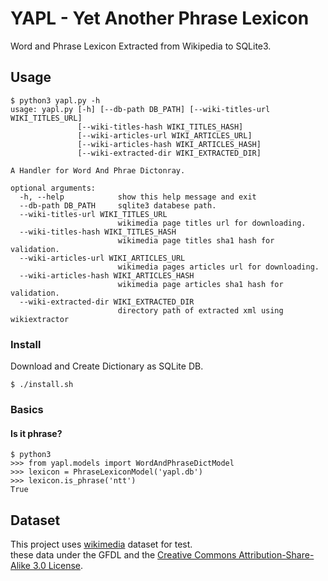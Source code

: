 # YAPL - Yet Another Phrase Lexicon
Word and Phrase Lexicon Extracted from Wikipedia to SQLite3.

## Usage
```
$ python3 yapl.py -h
usage: yapl.py [-h] [--db-path DB_PATH] [--wiki-titles-url WIKI_TITLES_URL]
               [--wiki-titles-hash WIKI_TITLES_HASH]
               [--wiki-articles-url WIKI_ARTICLES_URL]
               [--wiki-articles-hash WIKI_ARTICLES_HASH]
               [--wiki-extracted-dir WIKI_EXTRACTED_DIR]

A Handler for Word And Phrae Dictonray.

optional arguments:
  -h, --help            show this help message and exit
  --db-path DB_PATH     sqlite3 databese path.
  --wiki-titles-url WIKI_TITLES_URL
                        wikimedia page titles url for downloading.
  --wiki-titles-hash WIKI_TITLES_HASH
                        wikimedia page titles sha1 hash for validation.
  --wiki-articles-url WIKI_ARTICLES_URL
                        wikimedia pages articles url for downloading.
  --wiki-articles-hash WIKI_ARTICLES_HASH
                        wikimedia page articles sha1 hash for validation.
  --wiki-extracted-dir WIKI_EXTRACTED_DIR
                        directory path of extracted xml using wikiextractor
```

### Install

Download and Create Dictionary as SQLite DB.

```
$ ./install.sh
```

### Basics

#### Is it phrase?
```
$ python3
>>> from yapl.models import WordAndPhraseDictModel
>>> lexicon = PhraseLexiconModel('yapl.db')
>>> lexicon.is_phrase('ntt')
True
```

## Dataset
This project uses [wikimedia](https://dumps.wikimedia.org/) dataset for test.  
these data under the GFDL and the [Creative Commons Attribution-Share-Alike 3.0 License](https://creativecommons.org/licenses/by-sa/3.0/).

